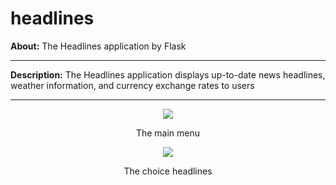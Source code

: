 # headlines

**About:** The Headlines application by Flask

<hr>

**Description:** The Headlines application displays up-to-date news headlines, weather information,
and currency exchange rates to users

<hr>

<p align="center">
  <img src="screenshots/main_menu.png"/>
<p align="center">The main menu<p align="center">
</p>


<p align="center">
  <img src="screenshots/choice_headlines.png"/>
<p align="center">The choice headlines<p align="center">
</p>
